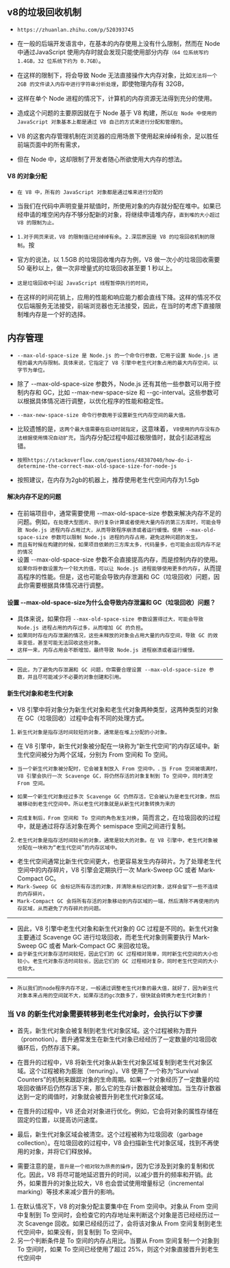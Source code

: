 ## v8的垃圾回收机制
* `https://zhuanlan.zhihu.com/p/520393745`
* 在一般的后端开发语言中，在基本的内存使用上没有什么限制，然而在 Node 中通过JavaScript 使用内存时就会发现只能使用部分内存`（64 位系统写约 1.4GB，32 位系统下约为 0.7GB）`。
* 在这样的限制下，将会导致 Node 无法直接操作大内存对象，比如`无法将一个 2GB 的文件读入内存中进行字符串分析处理`，即使物理内存有 32GB，
* 这样在单个 Node 进程的情况下，计算机的内存资源无法得到充分的使用。

* 造成这个问题的主要原因就在于 Node 基于 V8 构建，所以`在 Node 中使用的JavaScript 对象基本上都是通过 V8 自己的方式来进行分配和管理的`。
* V8 的这套内存管理机制在浏览器的应用场景下使用起来绰绰有余，足以胜任前端页面中的所有需求，
* 但在 Node 中，这却限制了开发者随心所欲使用大内存的想法。

#### V8 的对象分配
* `在 V8 中，所有的 JavaScript 对象都是通过堆来进行分配的`
* 当我们在代码中声明变量并赋值时，所使用对象的内存就分配在堆中。如果已经申请的堆空闲内存不够分配新的对象，将继续申请堆内存，`直到堆的大小超过 V8 的限制为止。`

* `1.对于网页来说，V8 的限制值已经绰绰有余`。`2.深层原因是 V8 的垃圾回收机制的限制`。按
* 官方的说法，以 1.5GB 的垃圾回收堆内存为例，V8 做一次小的垃圾回收需要 50 毫秒以上，做一次非增量式的垃圾回收甚至要 1 秒以上。
* `这是垃圾回收中引起 JavaScript 线程暂停执行的时间`，
* 在这样的时间花销上，应用的性能和响应能力都会直线下降。这样的情况不仅仅后端服务无法接受，前端浏览器也无法接受，因此，在当时的考虑下直接限制堆内存是一个好的选择。


## 内存管理
* `--max-old-space-size 是 Node.js 的一个命令行参数，它用于设置 Node.js 进程的最大内存限制。具体来说，它指定了 V8 引擎中老生代对象占用的最大内存空间，以字节为单位。`
* 除了 --max-old-space-size 参数外，Node.js 还有其他一些参数可以用于控制内存和 GC，比如 --max-new-space-size 和 --gc-interval。这些参数可以根据具体情况进行调整，以优化程序的性能和稳定性。

* `--max-new-space-size 命令行参数用于设置新生代内存空间的最大值。`
* 比较遗憾的是，`这两个最大值需要在启动时就指定`，这意味着， `V8使用的内存没有办法根据使用情况自动扩充`，当内存分配过程中超过极限值时，就会引起进程出错。

* `按照https://stackoverflow.com/questions/48387040/how-do-i-determine-the-correct-max-old-space-size-for-node-js`
* 按照建议，在内存为2gb的机器上，推荐使用老生代空间内存为1.5gb

#### 解决内存不足的问题
* 在前端项目中，通常需要使用 --max-old-space-size 参数来解决内存不足的问题。例如，`在处理大型图片、执行复杂计算或者使用大量内存的第三方库时，可能会导致 Node.js 进程内存占用过大，从而导致程序崩溃或者运行缓慢。使用 --max-old-space-size 参数可以限制 Node.js 进程的内存占用，避免这种问题的发生。`
* `而且有时候在构建的时候，如果项目依赖的三方库太多，代码量多，也可能会出现内存不足的情况`
* 设置 --max-old-space-size 参数不会直接提高内存，而是控制内存的使用。`如果你将参数设置为一个较大的值，可以让 Node.js 进程能够使用更多的内存`，从而提高程序的性能。但是，这也可能会导致内存泄漏和 GC（垃圾回收）问题，因此你需要根据具体情况进行调整。

#### 设置 --max-old-space-size为什么会导致内存泄漏和 GC（垃圾回收）问题？
* 具体来说，如果你将 `--max-old-space-size 参数设置得过大，可能会导致 Node.js 进程占用的内存过多，从而增加 GC 的负担`。
* `如果同时存在内存泄漏的情况，这些未释放的对象会占用大量的内存空间，导致 GC 的效率变低，甚至可能无法回收这些对象。`
* `这样一来，内存占用会不断增加，最终导致 Node.js 进程崩溃或者运行缓慢。`
---
* `因此，为了避免内存泄漏和 GC 问题，你需要合理设置 --max-old-space-size 参数，并且尽可能减少不必要的对象创建和引用。`

#### 新生代对象和老生代对象
* V8 引擎中将对象分为新生代对象和老生代对象两种类型，这两种类型的对象在 GC（垃圾回收）过程中会有不同的处理方式。
1. `新生代对象是指存活时间较短的对象，通常是在堆上分配的小对象。`
* 在 V8 引擎中，新生代对象被分配在一块称为“新生代空间”的内存区域中。新生代空间被分为两个区域，分别为 From 空间和 To 空间。
* `当一个新生代对象被分配时，它会被复制放入 From 空间中。`. `当 From 空间被填满时，V8 引擎会执行一次 Scavenge GC，将仍然存活的对象复制到 To 空间中，同时清空 From 空间。`
* `如果一个新生代对象经过多次 Scavenge GC 仍然存活，它会被认为是老生代对象，然后被移动到老生代空间中。所以老生代对象就是从新生代对象转换为来的`

* `完成复制后，From 空间和 To 空间的角色发生对换`，简而言之，在垃圾回收的过程中，就是通过将存活对象在两个 semispace 空间之间进行复制。

2. `老生代对象是指存活时间较长的对象，通常是较大的对象。在 V8 引擎中，老生代对象被分配在一块称为“老生代空间”的内存区域中。`
* 老生代空间通常比新生代空间更大，也更容易发生内存碎片。为了处理老生代空间中的内存碎片，V8 引擎会定期执行一次 Mark-Sweep GC 或者 Mark-Compact GC。
* `Mark-Sweep GC 会标记所有存活的对象，并清除未标记的对象，这样会留下一些不连续的内存碎片。`
* `Mark-Compact GC 会将所有存活的对象移动到内存区域的一端，然后清除不再使用的内存区域，从而避免了内存碎片的问题。`
---
* 因此，V8 引擎中老生代对象和新生代对象的 GC 过程是不同的。新生代对象主要通过 Scavenge GC 进行垃圾回收，而老生代对象则需要执行 Mark-Sweep GC 或者 Mark-Compact GC 来回收垃圾。
* `由于新生代对象存活时间较短，因此它们的 GC 过程相对简单，同时新生代空间的大小也较小。老生代对象存活时间较长，因此它们的 GC 过程相对复杂，同时老生代空间的大小也较大。`
---
* `所以我们的node程序内存不足，一般通过调整老生代对象的最大值，就好了，因为新生代对象本来占用的空间就不大，如果存活的gc次数多了，很快就会转换为老生代对象的！`

### 当 V8 的新生代对象需要转移到老生代对象时，会执行以下步骤
* 首先，新生代对象会被复制到老生代对象区域。这个过程被称为晋升（promotion）。晋升通常发生在新生代对象已经经历了一定数量的垃圾回收循环后，仍然存活下来。
* 在晋升的过程中，V8 将新生代对象从新生代对象区域复制到老生代对象区域。这个过程被称为膨胀（tenuring）。V8 使用了一个称为“Survival Counters”的机制来跟踪对象的生命周期。如果一个对象经历了一定数量的垃圾回收循环后仍然存活下来，那么它的生存计数器就会被增加。当生存计数器达到一定的阈值时，对象就会被晋升到老生代对象区域。
* 在晋升的过程中，V8 还会对对象进行优化。例如，它会将对象的属性存储在固定的位置，以提高访问速度。
* 最后，新生代对象区域会被清空。这个过程被称为垃圾回收（garbage collection）。在垃圾回收的过程中，V8 会扫描新生代对象区域，找到不再使用的对象，并将它们释放掉。

* 需要注意的是，`晋升是一个相对较为昂贵的操作`，因为它涉及到对象的复制和优化。因此，V8 将尽可能地延迟晋升的时间，以减少晋升的频率和开销。此外，如果晋升的对象比较大，V8 也会尝试使用增量标记（incremental marking）等技术来减少晋升的影响。

1. 在默认情况下，V8 的对象分配主要集中在 From 空间中。对象从 From 空间中复制到 To 空间时，会检查它的内存地址来判断这个对象是否已经经历过一次 Scavenge 回收。如果已经经历过了，会将该对象从 From 空间复制到老生代空间中，如果没有，则复制到 To 空间中。
2. 另一个判断条件是 To 空间的内存占用比。当要从 From 空间复制一个对象到 To 空间时，如果 To 空间已经使用了超过 25%，则这个对象直接晋升到老生代空间中


